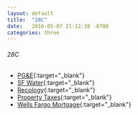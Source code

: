 ```yaml
---
layout: default
title:  "28C"
date:   2016-05-07 21:12:38 -0700
categories: three
---
```

###### 28C
*   [PG&E](http://www.pge.com/myhome/){:target="_blank"}
*   [SF Water](https://sfwater.org/){:target="_blank"}
*   [Recology](https://secure8.i-doxs.net/Recology/Default.aspx){:target="_blank"}
*   [Property Taxes](https://sanfrancisco-ca.county-taxes.com/public/search/gsgx_property_tax){:target="_blank"}
*   [Wells Fargo Mortgage](https://www.wellsfargo.com){:target="_blank"}
